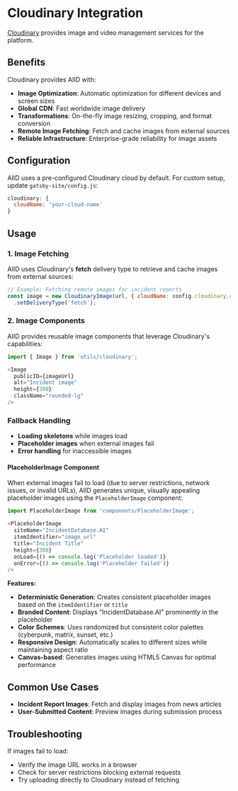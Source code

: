 # Cloudinary Integration

[Cloudinary](https://cloudinary.com/) provides image and video management services for the platform.

## Benefits

Cloudinary provides AIID with:

- **Image Optimization**: Automatic optimization for different devices and screen sizes
- **Global CDN**: Fast worldwide image delivery
- **Transformations**: On-the-fly image resizing, cropping, and format conversion
- **Remote Image Fetching**: Fetch and cache images from external sources
- **Reliable Infrastructure**: Enterprise-grade reliability for image assets

## Configuration

AIID uses a pre-configured Cloudinary cloud by default. For custom setup, update `gatsby-site/config.js`:

```javascript
cloudinary: { 
  cloudName: 'your-cloud-name' 
}
```

## Usage

### 1. Image Fetching

AIID uses Cloudinary's **fetch** delivery type to retrieve and cache images from external sources:

```javascript
// Example: Fetching remote images for incident reports
const image = new CloudinaryImage(url, { cloudName: config.cloudinary.cloudName })
  .setDeliveryType('fetch');
```

### 2. Image Components

AIID provides reusable image components that leverage Cloudinary's capabilities:

```javascript
import { Image } from 'utils/cloudinary';

<Image
  publicID={imageUrl}
  alt="Incident image"
  height={300}
  className="rounded-lg"
/>
```

### Fallback Handling

- **Loading skeletons** while images load
- **Placeholder images** when external images fail
- **Error handling** for inaccessible images

#### PlaceholderImage Component

When external images fail to load (due to server restrictions, network issues, or invalid URLs), AIID generates unique, visually appealing placeholder images using the `PlaceholderImage` component:

```javascript
import PlaceholderImage from 'components/PlaceholderImage';

<PlaceholderImage
  siteName="IncidentDatabase.AI"
  itemIdentifier="image_url"
  title="Incident Title"
  height={300}
  onLoad={() => console.log('Placeholder loaded')}
  onError={() => console.log('Placeholder failed')}
/>
```

**Features:**
- **Deterministic Generation**: Creates consistent placeholder images based on the `itemIdentifier` or `title`
- **Branded Content**: Displays "IncidentDatabase.AI" prominently in the placeholder
- **Color Schemes**: Uses randomized but consistent color palettes (cyberpunk, matrix, sunset, etc.)
- **Responsive Design**: Automatically scales to different sizes while maintaining aspect ratio
- **Canvas-based**: Generates images using HTML5 Canvas for optimal performance

## Common Use Cases

- **Incident Report Images**: Fetch and display images from news articles
- **User-Submitted Content**: Preview images during submission process

## Troubleshooting

If images fail to load:
- Verify the image URL works in a browser
- Check for server restrictions blocking external requests
- Try uploading directly to Cloudinary instead of fetching